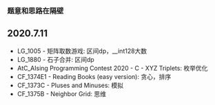 ### 题意和思路在隔壁

## 2020.7.11

- LG_1005 - 矩阵取数游戏:  区间dp，__int128大数
- LG_1880 - 石子合并:  区间dp
- AtC_AIsing Programming Contest 2020 - C - XYZ Triplets:  枚举优化
- CF_1374E1 - Reading Books (easy version):  贪心，排序
- CF_1373C - Pluses and Minuses:  模拟
- CF_1375B - Neighbor Grid:  思维
